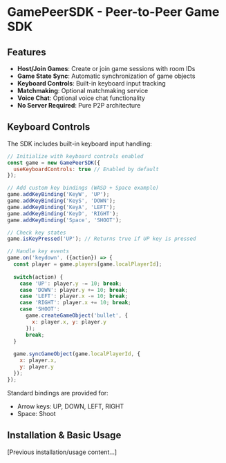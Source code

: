 # GamePeerSDK - Peer-to-Peer Game SDK

## Features

- **Host/Join Games**: Create or join game sessions with room IDs
- **Game State Sync**: Automatic synchronization of game objects  
- **Keyboard Controls**: Built-in keyboard input tracking
- **Matchmaking**: Optional matchmaking service
- **Voice Chat**: Optional voice chat functionality
- **No Server Required**: Pure P2P architecture

## Keyboard Controls

The SDK includes built-in keyboard input handling:

```javascript
// Initialize with keyboard controls enabled
const game = new GamePeerSDK({
  useKeyboardControls: true // Enabled by default
});

// Add custom key bindings (WASD + Space example)
game.addKeyBinding('KeyW', 'UP');
game.addKeyBinding('KeyS', 'DOWN');
game.addKeyBinding('KeyA', 'LEFT');
game.addKeyBinding('KeyD', 'RIGHT'); 
game.addKeyBinding('Space', 'SHOOT');

// Check key states
game.isKeyPressed('UP'); // Returns true if UP key is pressed

// Handle key events
game.on('keydown', ({action}) => {
  const player = game.players[game.localPlayerId];
  
  switch(action) {
    case 'UP': player.y -= 10; break;
    case 'DOWN': player.y += 10; break;
    case 'LEFT': player.x -= 10; break;
    case 'RIGHT': player.x += 10; break;
    case 'SHOOT': 
      game.createGameObject('bullet', {
        x: player.x, y: player.y
      });
      break;
  }
  
  game.syncGameObject(game.localPlayerId, {
    x: player.x,
    y: player.y
  });
});
```

Standard bindings are provided for:
- Arrow keys: UP, DOWN, LEFT, RIGHT
- Space: Shoot

## Installation & Basic Usage

[Previous installation/usage content...]
